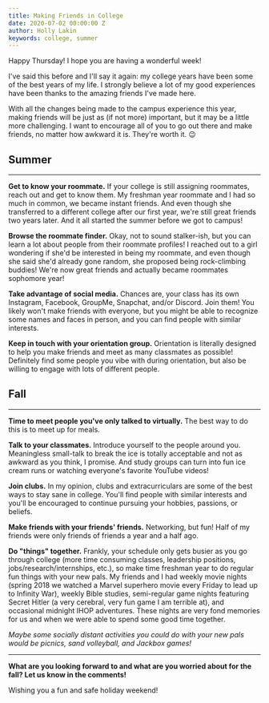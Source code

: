 ```yaml
---
title: Making Friends in College
date: 2020-07-02 00:00:00 Z
author: Holly Lakin
keywords: college, summer
---
```


Happy Thursday! I hope you are having a wonderful week!

I've said this before and I'll say it again: my college years have been some of the best years of my life. I strongly believe a lot of my good experiences have been thanks to the amazing friends I've made here.

With all the changes being made to the campus experience this year, making friends will be just as (if not more) important, but it may be a little more challenging. I want to encourage all of you to go out there and make friends, no matter how awkward it is. They're worth it. 😉

## Summer

***

**Get to know your roommate.** If your college is still assigning roommates, reach out and get to know them. My freshman year roommate and I had so much in common, we became instant friends. And even though she transferred to a different college after our first year, we're still great friends two years later. And it all started the summer before we got to campus!

**Browse the roommate finder.** Okay, not to sound stalker-ish, but you can learn a lot about people from their roommate profiles! I reached out to a girl wondering if she'd be interested in being my roommate, and even though she said she'd already gone random, she proposed being rock-climbing buddies! We're now great friends and actually became roommates sophomore year!

**Take advantage of social media.** Chances are, your class has its own Instagram, Facebook, GroupMe, Snapchat, and/or Discord. Join them! You likely won't make friends with everyone, but you might be able to recognize some names and faces in person, and you can find people with similar interests.

**Keep in touch with your orientation group.** Orientation is literally designed to help you make friends and meet as many classmates as possible! Definitely find some people you vibe with during orientation, but also be willing to engage with lots of different people.

## Fall

***

**Time to meet people you've only talked to virtually.** The best way to do this is to meet up for meals.

**Talk to your classmates.** Introduce yourself to the people around you. Meaningless small-talk to break the ice is totally acceptable and not as awkward as you think, I promise. And study groups can turn into fun ice cream runs or watching everyone's favorite YouTube videos!

**Join clubs.** In my opinion, clubs and extracurriculars are some of the best ways to stay sane in college. You'll find people with similar interests and you'll be encouraged to continue pursuing your hobbies, passions, or beliefs.

**Make friends with your friends' friends.** Networking, but fun! Half of my friends were only friends of friends a year and a half ago.

**Do "things" together.** Frankly, your schedule only gets busier as you go through college (more time consuming classes, leadership positions, jobs/research/internships, etc.), so make time freshman year to do regular fun things with your new pals. My friends and I had weekly movie nights (spring 2018 we watched a Marvel superhero movie every Friday to lead up to Infinity War), weekly Bible studies, semi-regular game nights featuring Secret Hitler (a very cerebral, very fun game I am terrible at), and occasional midnight IHOP adventures. These nights are very fond memories for us and when we were able to spend some good time together.

_Maybe some socially distant activities you could do with your new pals would be picnics, sand volleyball, and Jackbox games!_

***

**What are you looking forward to and what are you worried about for the fall? Let us know in the comments!**

Wishing you a fun and safe holiday weekend!